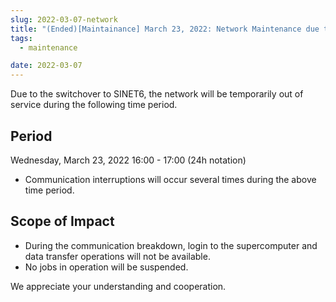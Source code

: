 ```yaml
---
slug: 2022-03-07-network
title: "(Ended)[Maintainance] March 23, 2022: Network Maintenance due to Switchover to SINET6 on Wednesday, March 23, 2022"
tags:
  - maintenance

date: 2022-03-07
---
```




Due to the switchover to SINET6, the network will be temporarily out of service during the following time period.

<!-- truncate -->

## Period

Wednesday, March 23, 2022 16:00 - 17:00 (24h notation)
- Communication interruptions will occur several times during the above time period.

## Scope of Impact
- During the communication breakdown, login to the supercomputer and data transfer operations will not be available.
- No jobs in operation will be suspended.

We appreciate your understanding and cooperation.
